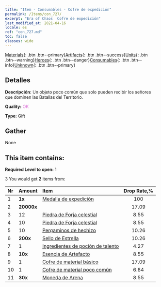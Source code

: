```yaml
---
title: "Item - Consumables - Cofre de expedición"
permalink: /Items/con_727/
excerpt: "Era of Chaos  Cofre de expedición"
last_modified_at: 2021-04-16
locale: es
ref: "con_727.md"
toc: false
classes: wide
---
```

 [Materials](/es/Items/){: .btn .btn--primary}[Artifacts](/es/Items/Artifacts/){: .btn .btn--success}[Units](/es/Items/Units/){: .btn .btn--warning}[Heroes](/es/Items/Heroes/){: .btn .btn--danger}[Consumables](/es/Items/Consumables/){: .btn .btn--info}[Unknown](/es/Items/Unknown/){: .btn .btn--primary}

## Detalles
 **Descripción:** Un objeto poco común que solo pueden recibir los señores que dominen las Batallas del Territorio.

 **Quality:** <span style="color: #DA70D6">OK</span>

 **Type:** Gift

## Gather

  None

## This item contains:

 **Required Level to open:** 1

 3 You would get **2** items  from:

  | Nr | Amount |     Item    | Drop Rate,% |
  |:---|:-------|:------------|:---------:|
  | 1 |  **1x** | [Medalla de expedición](/es/Items/con_875/) | 100 | 
  | 2 |  **20000x** | <i class="fas fa-coins"/> | 17.09 | 
  | 3 | 12 | [Piedra de Forja celestial](/es/Items/art_188/) | 8.55 | 
  | 4 | 10 | [Piedra de Forja celestial](/es/Items/art_188/) | 8.55 | 
  | 5 | 10 | [Pergaminos de hechizo](/es/Items/con_694/) | 10.26 | 
  | 6 |  **200x** | [Sello de Estrella](/es/Items/con_876/) | 10.26 | 
  | 7 | 1 | [Ingredientes de poción de talento](/es/Items/con_1120/) | 4.27 | 
  | 8 |  **10x** | [Esencia de Artefacto](/es/Items/con_905/) | 8.55 | 
  | 9 | 1 | [Cofre de material básico](/es/Items/con_756/) | 17.09 | 
  | 10 | 1 | [Cofre de material poco común](/es/Items/con_757/) | 6.84 | 
  | 11 |  **30x** | [Moneda de Arena](/es/Items/con_903/) | 8.55 | 
